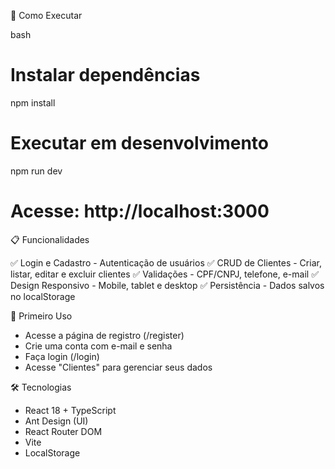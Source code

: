 🚀 Como Executar

bash
# Instalar dependências
npm install

# Executar em desenvolvimento
npm run dev

# Acesse: http://localhost:3000

📋 Funcionalidades

✅ Login e Cadastro - Autenticação de usuários
✅ CRUD de Clientes - Criar, listar, editar e excluir clientes
✅ Validações - CPF/CNPJ, telefone, e-mail
✅ Design Responsivo - Mobile, tablet e desktop
✅ Persistência - Dados salvos no localStorage

👤 Primeiro Uso
- Acesse a página de registro (/register)
- Crie uma conta com e-mail e senha
- Faça login (/login)
- Acesse "Clientes" para gerenciar seus dados

🛠️ Tecnologias
- React 18 + TypeScript
- Ant Design (UI)
- React Router DOM
- Vite
- LocalStorage